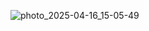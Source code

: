 ![photo_2025-04-16_15-05-49](https://github.com/user-attachments/assets/ab65efdc-4af0-4129-803b-5e54ff2542fd)
